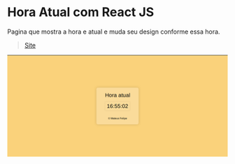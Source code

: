 # Hora Atual com React JS

Pagina que mostra a hora e atual e muda seu design conforme essa hora. 

> [Site](https://mateusfg7.github.io/hora_atual/)

![preview](public/preview.png)



